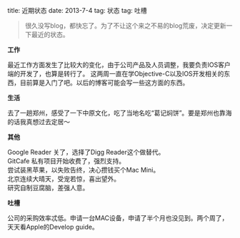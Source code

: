 title: 近期状态
date: 2013-7-4
tag: 状态
tag: 吐槽

> 很久没写blog，都快忘了。为了不让这个来之不易的blog荒废，决定更新一下最近的状态。

**工作**

最近工作方面发生了比较大的变化，由于公司产品及人员调整，我要负责IOS客户端的开发了，也算是转行了。
这两周一直在学Objective-C以及IOS开发相关的东西，目前算是入门了吧。以后的博客可能会写一些这方面的东西。

**生活**

去了一趟郑州，感受了一下中原文化，吃了当地名吃“葛记焖饼”。要是郑州也靠海的话我真想过去定居～

**其他**

Google Reader 关了，选择了Digg Reader这个做替代。  
GitCafe 私有项目开始收费了，强烈支持。  
尝试装黑苹果，以失败告终，决心攒钱买个Mac Mini。  
北京连续大晴天，受宠若惊，喜出望外。  
研究自制豆腐脑，差强人意。  

**吐槽**

公司的采购效率忒低。申请一台MAC设备，申请了半个月也没见到。两个周了，天天看Apple的Develop guide。
